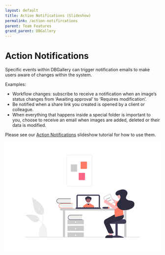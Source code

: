 ```yaml
---
layout: default
title: Action Notifications (Slideshow)
permalink: /action-notifircations
parent: Team Features
grand_parent: DBGallery
---
```


# Action Notifications

Specific events within DBGallery can trigger notification emails to make users aware of changes within the system.  

Examples:
- Workflow changes: subscribe to receive a notification when an image’s status changes from ‘Awaiting approval’ to ‘Requires modification’.
- Be notified when a share link you created is opened by a client or colleague.
- When everything that happens inside a special folder is important to you, choose to receive an email when images are added, deleted or their data is modified. 


Please see our <a href="https://docs.google.com/presentation/d/1BYskIbdj2iIGEil0oRZy1rBY6h0WQ93tEubuJB-f2Ck/edit?usp=sharing" target="_blank">Action Notifications</a> slideshow tutorial for how to use them.

![Learning Grapic](/assets/undraw_Online_learning.png)
